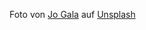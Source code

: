 Foto von <a href="https://unsplash.com/@liverdoc?utm_source=unsplash&utm_medium=referral&utm_content=creditCopyText">Jo Gala</a> auf <a href="https://unsplash.com/de/fotos/gLw-ExxY2GI?utm_source=unsplash&utm_medium=referral&utm_content=creditCopyText">Unsplash</a>
